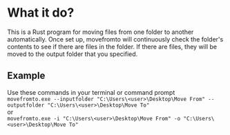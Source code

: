 # What it do?   
This is a Rust program for moving files from one folder to another automatically. Once set up, movefromto will continuously check the folder's contents to see if there are files in the folder. If there are files, they will be moved to the output folder that you specified.  

## Example  
Use these commands in your terminal or command prompt  
`movefromto.exe --inputfolder "C:\Users\<user>\Desktop\Move From" --outputfolder "C:\Users\<user>\Desktop\Move To"`  
or  
`movefromto.exe -i "C:\Users\<user>\Desktop\Move From" -o "C:\Users\<user>\Desktop\Move To"`  

